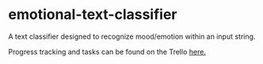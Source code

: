 # emotional-text-classifier
A text classifier designed to recognize mood/emotion within an input string.

Progress tracking and tasks can be found on the Trello [here.](https://trello.com/b/FtNEPX8S/text-classifier)
